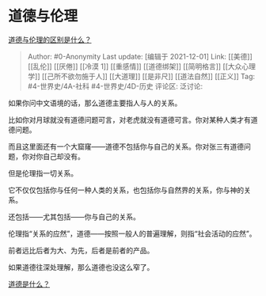 # 道德与伦理
[道德与伦理的区别是什么？](https://www.zhihu.com/question/19877371/answer/2251182448)

> Author: #0-Anonymity
> Last update: [编辑于 2021-12-01]
> Link: [[美德]] [[乱伦]] [[厌倦]] [[冷漠 1]] [[重感情]] [[道德绑架]] [[简明格言]] [[大众心理学]] [[己所不欲勿施于人]] [[大道理]] [[是非尺]] [[道法自然]] [[正义]]
> Tag: #4-世界史/4A-社科 #4-世界史/4D-历史
> 评论区:
> 泛讨论:

如果你问中文语境的话，那么道德主要指人与人的关系。

比如你对月球就没有道德问题可言，对老虎就没有道德可言。你对某种人类才有道德问题。

而且这里面还有一个大窟窿——道德不包括你与自己的关系。你对张三有道德问题，你对你自己却没有。

但是伦理指一切关系。

它不仅仅包括你与任何一种人类的关系，也包括你与自然界的关系，你与神的关系。

还包括——尤其包括——你与自己的关系。

伦理指“关系的应然”，道德——按照一般人的普遍理解，则指“社会活动的应然”。

前者远比后者为大、为先，后者是前者的产品。

如果道德往深处理解，那么道德也没这么窄了。

[道德是什么？](https://www.zhihu.com/question/30536604/answer/1867200559)
